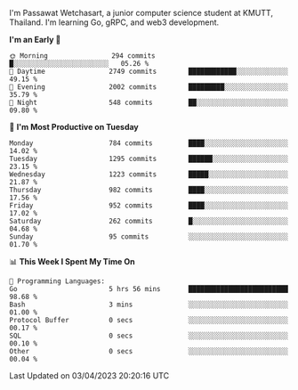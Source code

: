 
I'm Passawat Wetchasart, a junior computer science student at KMUTT, Thailand. I'm learning Go, gRPC, and web3 development.



<!--START_SECTION:waka-->
**I'm an Early 🐤** 

```text
🌞 Morning                294 commits         █░░░░░░░░░░░░░░░░░░░░░░░░   05.26 % 
🌆 Daytime                2749 commits        ████████████░░░░░░░░░░░░░   49.15 % 
🌃 Evening                2002 commits        █████████░░░░░░░░░░░░░░░░   35.79 % 
🌙 Night                  548 commits         ██░░░░░░░░░░░░░░░░░░░░░░░   09.80 % 
```
📅 **I'm Most Productive on Tuesday** 

```text
Monday                   784 commits         ████░░░░░░░░░░░░░░░░░░░░░   14.02 % 
Tuesday                  1295 commits        ██████░░░░░░░░░░░░░░░░░░░   23.15 % 
Wednesday                1223 commits        █████░░░░░░░░░░░░░░░░░░░░   21.87 % 
Thursday                 982 commits         ████░░░░░░░░░░░░░░░░░░░░░   17.56 % 
Friday                   952 commits         ████░░░░░░░░░░░░░░░░░░░░░   17.02 % 
Saturday                 262 commits         █░░░░░░░░░░░░░░░░░░░░░░░░   04.68 % 
Sunday                   95 commits          ░░░░░░░░░░░░░░░░░░░░░░░░░   01.70 % 
```


📊 **This Week I Spent My Time On** 

```text
💬 Programming Languages: 
Go                       5 hrs 56 mins       █████████████████████████   98.68 % 
Bash                     3 mins              ░░░░░░░░░░░░░░░░░░░░░░░░░   01.00 % 
Protocol Buffer          0 secs              ░░░░░░░░░░░░░░░░░░░░░░░░░   00.17 % 
SQL                      0 secs              ░░░░░░░░░░░░░░░░░░░░░░░░░   00.10 % 
Other                    0 secs              ░░░░░░░░░░░░░░░░░░░░░░░░░   00.04 % 
```


 Last Updated on 03/04/2023 20:20:16 UTC
<!--END_SECTION:waka-->

<!--
**markpassawat/markpassawat** is a ✨ _special_ ✨ repository because its `README.md` (this file) appears on your GitHub profile.

Here are some ideas to get you started:

- 🔭 I’m currently working on ...
- 🌱 I’m currently learning ...
- 👯 I’m looking to collaborate on ...
- 🤔 I’m looking for help with ...
- 💬 Ask me about ...
- 📫 How to reach me: ...
- 😄 Pronouns: He/Him
- ⚡ Fun fact: ...
-->
